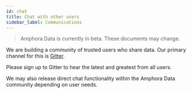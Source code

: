 ```yaml
---
id: chat
title: Chat with other users
sidebar_label: Communications
---
```


> Amphora Data is currently in beta. These documents may change.

We are building a community of trusted users who share data. Our primary channel for this is [Gitter](https://gitter.im/amphoradata/community).

Please sign up to Gitter to hear the latest and greatest from all users. 

We may also release direct chat functionality within the Amphora Data community depending on user needs.




